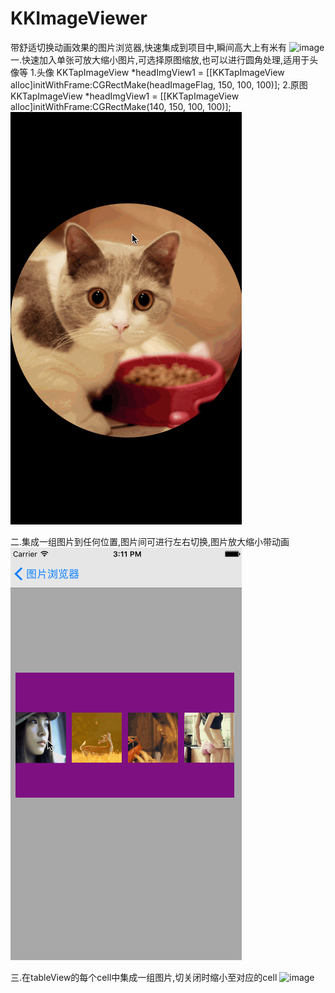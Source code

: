# KKImageViewer
带舒适切换动画效果的图片浏览器,快速集成到项目中,瞬间高大上有米有
 ![image](https://github.com/KKKiller/KKImageViewer/raw/master/all.gif)
一.快速加入单张可放大缩小图片,可选择原图缩放,也可以进行圆角处理,适用于头像等
1.头像
KKTapImageView *headImgView1 = [[KKTapImageView alloc]initWithFrame:CGRectMake(headImageFlag, 150, 100, 100)];
2.原图
KKTapImageView *headImgView1 = [[KKTapImageView alloc]initWithFrame:CGRectMake(140, 150, 100, 100)];
 ![image](https://github.com/KKKiller/KKImageViewer/raw/master/head.gif)

二.集成一组图片到任何位置,图片间可进行左右切换,图片放大缩小带动画
 ![image](https://github.com/KKKiller/KKImageViewer/raw/master/anyPositon.gif)

三.在tableView的每个cell中集成一组图片,切关闭时缩小至对应的cell
 ![image](https://github.com/KKKiller/KKImageViewer/raw/master/tableView.gif)